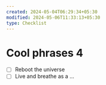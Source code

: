 ```yaml
---
created: 2024-05-04T06:29:34+05:30
modified: 2024-05-06T11:33:13+05:30
type: Checklist
---
```


# Cool phrases 4

- [ ] Reboot the universe
- [ ] Live and breathe as a ...
